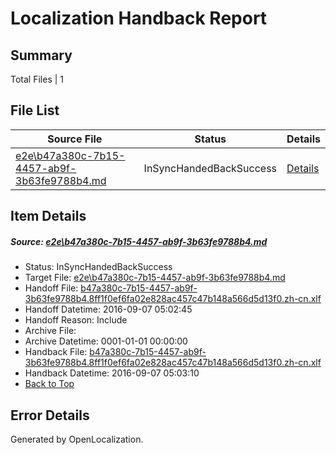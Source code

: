 # <a name='report-top'></a> Localization Handback Report

## Summary
 Total Files | 1

## File List
 Source File | Status | Details 
 ----------- | ------ | ------- 
 [e2e\b47a380c-7b15-4457-ab9f-3b63fe9788b4.md](https://github.com/OpenLocalizationTestOrg/ol-test0/blob/5b44ed7632355ca31c7832aba46367a12de705d4/e2e/b47a380c-7b15-4457-ab9f-3b63fe9788b4.md) | InSyncHandedBackSuccess | [Details](#ed0ad5bcc844d7d75a9f60bd3c19690930e662782)

## Item Details
##### <a name='ed0ad5bcc844d7d75a9f60bd3c19690930e662782'></a> Source: [e2e\b47a380c-7b15-4457-ab9f-3b63fe9788b4.md](https://github.com/OpenLocalizationTestOrg/ol-test0/blob/5b44ed7632355ca31c7832aba46367a12de705d4/e2e/b47a380c-7b15-4457-ab9f-3b63fe9788b4.md)
* Status: InSyncHandedBackSuccess
* Target File: [e2e\b47a380c-7b15-4457-ab9f-3b63fe9788b4.md](https://github.com/OpenLocalizationTestOrg/ol-test0-zhcn/blob/730ced0ebaab85db09462b10803b7afb01a461a2/e2e/b47a380c-7b15-4457-ab9f-3b63fe9788b4.md)
* Handoff File: [b47a380c-7b15-4457-ab9f-3b63fe9788b4.8ff1f0ef6fa02e828ac457c47b148a566d5d13f0.zh-cn.xlf](https://github.com/OpenLocalizationTestOrg/ol-test0-handoff/blob/6301feb29a2237267e09d63b7795241c37201ead/ol-handoff/OpenLocalizationTestOrg/ol-test0-zhcn/ci/ht/b47a380c-7b15-4457-ab9f-3b63fe9788b4.8ff1f0ef6fa02e828ac457c47b148a566d5d13f0.zh-cn.xlf)
* Handoff Datetime: 2016-09-07 05:02:45
* Handoff Reason: Include
* Archive File: 
* Archive Datetime: 0001-01-01 00:00:00
* Handback File: [b47a380c-7b15-4457-ab9f-3b63fe9788b4.8ff1f0ef6fa02e828ac457c47b148a566d5d13f0.zh-cn.xlf](https://github.com/OpenLocalizationTestOrg/ol-test0-handback/blob/4095e03698f11336b4125070f5ff9ff4c2927b9b/ol-handback/OpenLocalizationTestOrg/ol-test0-zhcn/ci/ht/b47a380c-7b15-4457-ab9f-3b63fe9788b4.8ff1f0ef6fa02e828ac457c47b148a566d5d13f0.zh-cn.xlf)
* Handback Datetime: 2016-09-07 05:03:10
* [Back to Top](#report-top)


## Error Details

Generated by OpenLocalization.
